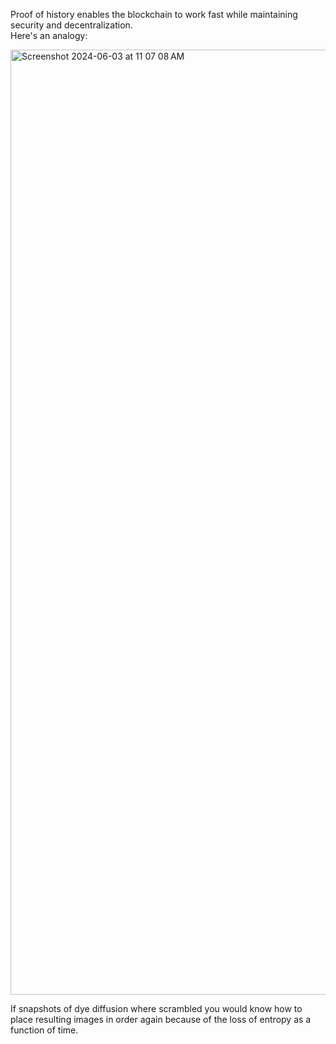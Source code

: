 Proof of history enables the blockchain to work fast while maintaining security and decentralization. <br>Here's an analogy:

<img width="1512" alt="Screenshot 2024-06-03 at 11 07 08 AM" src="https://github.com/0xGRAV3R/POH/assets/112988281/b3f69e1d-a78e-4e26-b235-636322eb1ec0">

If snapshots of dye diffusion where scrambled you would know how to place resulting images in order again because of the loss of entropy as a function of time. 